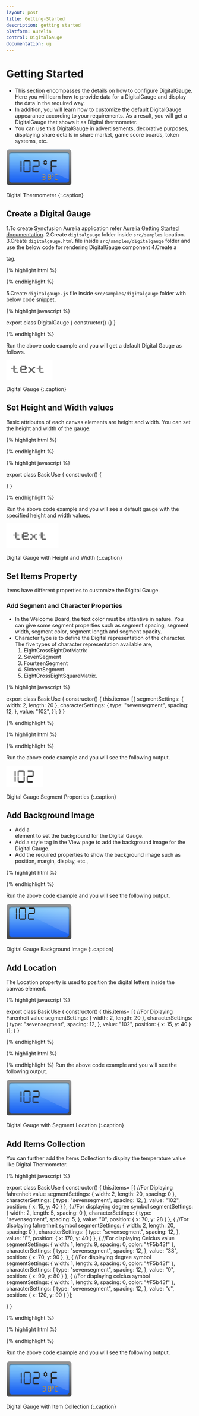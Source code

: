 ```yaml
---
layout: post
title: Getting-Started
description: getting started
platform: Aurelia
control: DigitalGauge
documentation: ug
---
```


# Getting Started
* This section encompasses the details on how to configure DigitalGauge. Here you will learn how to provide data for a DigitalGauge and display the data in the required way. 
* In addition, you will learn how to customize the default DigitalGauge appearance according to your requirements. As a result, you will get a DigitalGauge that shows it as Digital thermometer.
* You can use this DigitalGauge in advertisements, decorative purposes, displaying share details in share market, game score boards, token systems, etc.


![](Getting-Started_images/Getting-Started_img1.png)

Digital Thermometer
{:.caption}


## Create a Digital Gauge

1.To create Syncfusion Aurelia application refer [Aurelia Getting Started documentation](https://help.syncfusion.com/aurelia/overview#getting-started "").
2.Create `digitalgauge` folder inside `src/samples` location.
3.Create `digitalgauge.html` file inside  `src/samples/digitalgauge` folder and use the below code for rendering DigitalGauge component 
4.Create a <div> tag.
	
   {% highlight html %}

<!DOCTYPE html>
<body>
<template>
<div>
     <ej-digital-gauge id="digitalgauge">
        </ej-digital-gauge>
        </div>
</template>
</body>
</html>

{% endhighlight %}

5.Create `digitalgauge.js` file inside `src/samples/digitalgauge` folder with below code snippet.

{% highlight javascript %}

export class DigitalGauge {
    constructor() {}
    }

{% endhighlight %}
   
Run the above code example and you will get a default Digital Gauge as follows.

![](Getting-Started_images/Getting-Started_img2.png)

Digital Gauge
{:.caption}

## Set Height and Width values

Basic attributes of each canvas elements are height and width. You can set the height and width of the gauge.

{% highlight html %}

<!DOCTYPE html>
<body>
<template>
<div>
     <ej-digital-gauge id="digitalgauge" e-height="145" e-width="260">
        </ej-digital-gauge>
        </div>
</template>
</body>
</html>

{% endhighlight %}

{% highlight javascript %}

export class BasicUse {
constructor() {
 
}
}

{% endhighlight %}

Run the above code example and you will see a default gauge with the specified height and width values.

![](Getting-Started_images/Getting-Started_img3.png)

Digital Gauge with Height and Width
{:.caption}

## Set Items Property

Items have different properties to customize the Digital Gauge.

### Add Segment and Character Properties

* In the Welcome Board, the text color must be attentive in nature. You can give some segment properties such as segment spacing, segment width, segment color, segment length and segment opacity.
* Character type is to define the Digital representation of the character. The five types of character representation available are,
	1. EightCrossEightDotMatrix
	2. SevenSegment
	3. FourteenSegment
	4. SixteenSegment 
	5. EightCrossEightSquareMatrix.

{% highlight javascript %}

export class BasicUse {
constructor() {
 this.items= [{
                segmentSettings: { width: 2, length: 20 },
                characterSettings: { type: "sevensegment", spacing: 12, },
                value: "102",
            }];
}
}

{% endhighlight %}


{% highlight html %}

<!DOCTYPE html>
<body>
<template>
<div>
     <ej-digital-gauge id="digitalgauge" e-height="145" e-width="260" e-items.bind="items">
        </ej-digital-gauge>
        </div>
</template>
</body>
</html>

{% endhighlight %}


Run the above code example and you will see the following output.

![](Getting-Started_images/Getting-Started_img4.png)

Digital Gauge Segment Properties
{:.caption}


## Add Background Image

* Add a <div> element to set the background for the Digital Gauge. 
* Add a style tag in the View page to add the background image for the Digital Gauge.
* Add the required properties to show the background image such as position, margin, display, etc.,


{% highlight html %}
<!DOCTYPE html>
<body>
<template>

<div id="frameDiv"  style= "align : center;position : relative;margin : 0px auto;display :table;background-image :url("script/frame.png");background-repeat :no-repeat;">
<div>
     <ej-digital-gauge id="digitalgauge" e-height="145" e-width="260">
        </ej-digital-gauge>
        </div>
</div>
</template>
</body>
</html>

{% endhighlight %}


Run the above code example and you will see the following output.                    

![](Getting-Started_images/Getting-Started_img5.png)

Digital Gauge Background Image
{:.caption}

## Add Location

The Location property is used to position the digital letters inside the canvas element.

{% highlight javascript %}

export class BasicUse {
constructor() {
 this.items= [{
               //For Diplaying Farenheit value
                segmentSettings: { width: 2, length: 20 },
                characterSettings: { type: "sevensegment", spacing: 12, },
                value: "102", position: { x: 15, y: 40 }
 }];
}
}

{% endhighlight %}


{% highlight html %}

<!DOCTYPE html>
<body>
<template>
<div>
     <ej-digital-gauge id="digitalgauge" e-height="145" e-width="260" e-items.bind="items">
        </ej-digital-gauge>
        </div>
</template>
</body>
</html>

{% endhighlight %}
Run the above code example and you will see the following output. 

![](Getting-Started_images/Getting-Started_img6.png)

Digital Gauge with Segment Location
{:.caption}

## Add Items Collection 

You can further add the Items Collection to display the temperature value like Digital Thermometer.

{% highlight javascript %}

export class BasicUse {
constructor() {
 this.items= [{
                //For Diplaying fahrenheit value
                segmentSettings: { width: 2, length: 20, spacing: 0 },
                characterSettings: { type: "sevensegment", spacing: 12, },
                value: "102",
                position: { x: 15, y: 40 }
            },
            {
                //For displaying degree symbol
                segmentSettings: { width: 2, length: 5, spacing: 0 },
                characterSettings: { type: "sevensegment", spacing: 5, },
                value: "0",
                position: { x: 70, y: 28 }
            },
            {
                //For displaying fahrenheit symbol
                segmentSettings: { width: 2, length: 20, spacing: 0 },
                characterSettings: { type: "sevensegment", spacing: 12, },
                value: "F",
                position: { x: 170, y: 40 }
            },
            {
                //For displaying Celcius value
                segmentSettings: { width: 1, length: 9, spacing: 0, color: "#F5b43f" },
                characterSettings: { type: "sevensegment", spacing: 12, },
                value: "38",
                position: { x: 70, y: 90 },
            },
            {
                //For displaying degree symbol
                segmentSettings: { width: 1, length: 3, spacing: 0, color: "#F5b43f" },
                characterSettings: { type: "sevensegment", spacing: 12, },
                value: "0",
                position: { x: 90, y: 80 }
            },
            {
                //For displaying celcius symbol
                segmentSettings: { width: 1, length: 9, spacing: 0, color: "#F5b43f" },
                characterSettings: { type: "sevensegment", spacing: 12, },
                value: "c",
                position: { x: 120, y: 90 }
            }];
 
}
}

{% endhighlight %}


{% highlight html %}

<!DOCTYPE html>
<body>
<template>
<div>
     <ej-digital-gauge id="digitalgauge" e-height="145" e-width="260" e-items.bind="items">
        </ej-digital-gauge>
        </div>
</template>
</body>
</html>

{% endhighlight %}


Run the above code example and you will see the following output.                    

![](Getting-Started_images/Getting-Started_img7.png)

Digital Gauge with Item Collection
{:.caption}

